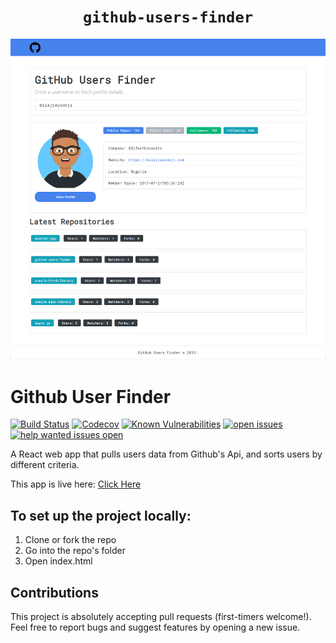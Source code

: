 <div align="center">
  
# `github-users-finder`

</div>

![](img/profile-screen.png)












# Github User Finder

[![Build Status](https://travis-ci.com/zurda/github-user-finder.svg?branch=master)](https://travis-ci.com/zurda/github-user-finder) [![Codecov](https://codecov.io/gh/zurda/github-user-finder/branch/master/graph/badge.svg)](https://codecov.io/gh/zurda/github-user-finder) [![Known Vulnerabilities](https://snyk.io/test/github/zurda/github-user-finder/badge.svg)](https://snyk.io/test/github/zurda/github-user-finder) [![open issues](https://img.shields.io/github/issues/zurda/github-user-finder/.svg)](https://github.com/zurda/github-user-finder/issues) [![help wanted issues open](https://img.shields.io/github/issues/zurda/github-user-finder/help%20wanted.svg)](https://github.com/zurda/github-user-finder/issues?q=is%3Aissue+is%3Aopen+label%3A%22help+wanted%22) 
</a>


A React web app that pulls users data from Github's Api, and sorts users by different criteria.

This app is live here: [Click Here](https://zurda.github.io/github-user-finder/)

## To set up the project locally:

1. Clone or fork the repo
2. Go into the repo's folder
3. Open index.html

## Contributions

This project is absolutely accepting pull requests (first-timers welcome!). Feel free to report bugs and suggest features by opening a new issue. 
